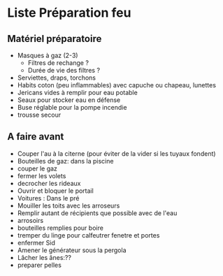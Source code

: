 # Liste Préparation feu

## Matériel préparatoire 

- Masques à gaz (2-3)
    - Filtres de rechange ?
    - Durée de vie des filtres ? 
- Serviettes, draps, torchons
- Habits coton (peu inflammables) avec capuche ou chapeau, lunettes 
- Jericans vides à remplir pour eau potable
- Seaux pour stocker eau en défense
- Buse réglable pour la pompe incendie
- trousse secour 

## A faire avant 

- Couper l'au à la citerne (pour éviter de la vider si les tuyaux fondent)
- Bouteilles de gaz: dans la piscine 
- couper le gaz
- fermer les volets
- decrocher les rideaux
- Ouvrir et bloquer le portail 
- Voitures : Dans le pré 
- Mouiller les toits avec les arroseurs 
- Remplir autant de récipients que possible avec de l'eau
- arrosoirs
- bouteilles remplies pour boire
- tremper du linge pour calfeutrer fenetre et portes
- enfermer Sid
- Amener le générateur sous la pergola
- Lâcher les ânes:??
- preparer pelles  






